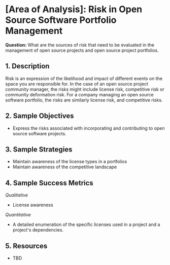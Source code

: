 # [Area of Analysis]: Risk in Open Source Software Portfolio Management

**Question:** What are the sources of risk that need to be evaluated in the management of open source projects and open source project portfolios.


## 1. Description

Risk is an expression of the likelihood and impact of different events on the space you are responsible for. In the case of an open source project community manager, the risks might include license risk, competitive risk or community deformation risk. For a company managing an open source software portfolio, the risks are similarly license risk, and competitive risks.

## 2. Sample Objectives

- Express the risks associated with incorporating and contributing to open source software projects.


## 3. Sample Strategies

- Maintain awareness of the license types in a portfolios
- Maintain awareness of the competitive landscape


## 4. Sample Success Metrics
_Qualitative_

- License awareness

_Quantitative_

- A detailed enumeration of the specific licenses used in a project and a project's dependencies.


## 5. Resources

- TBD 
